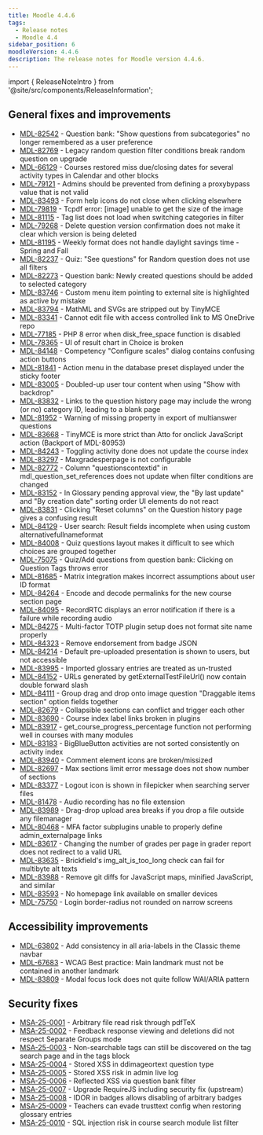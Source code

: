 ```yaml
---
title: Moodle 4.4.6
tags:
  - Release notes
  - Moodle 4.4
sidebar_position: 6
moodleVersion: 4.4.6
description: The release notes for Moodle version 4.4.6.
---
```


import { ReleaseNoteIntro } from '@site/src/components/ReleaseInformation';

<ReleaseNoteIntro releaseName={frontMatter.moodleVersion} />

## General fixes and improvements
<!-- cspell:disable -->
- [MDL-82542](https://tracker.moodle.org/browse/MDL-82542) - Question bank: "Show questions from subcategories" no longer remembered as a user preference
- [MDL-82769](https://tracker.moodle.org/browse/MDL-82769) - Legacy random question filter conditions break random question on upgrade
- [MDL-66129](https://tracker.moodle.org/browse/MDL-66129) - Courses restored miss due/closing dates for several activity types in Calendar and other blocks
- [MDL-79121](https://tracker.moodle.org/browse/MDL-79121) - Admins should be prevented from defining a proxybypass value that is not valid
- [MDL-83493](https://tracker.moodle.org/browse/MDL-83493) - Form help icons do not close when clicking elsewhere
- [MDL-79819](https://tracker.moodle.org/browse/MDL-79819) - Tcpdf error: [image]  unable to get the size of the image
- [MDL-81115](https://tracker.moodle.org/browse/MDL-81115) - Tag list does not load when switching categories in filter
- [MDL-79268](https://tracker.moodle.org/browse/MDL-79268) - Delete question version confirmation does not make it clear which version is being deleted
- [MDL-81195](https://tracker.moodle.org/browse/MDL-81195) - Weekly format does not handle daylight savings time - Spring and Fall
- [MDL-82237](https://tracker.moodle.org/browse/MDL-82237) - Quiz: "See questions" for Random question does not use all filters
- [MDL-82273](https://tracker.moodle.org/browse/MDL-82273) - Question bank: Newly created questions should be added to selected category
- [MDL-83746](https://tracker.moodle.org/browse/MDL-83746) - Custom menu item pointing to external site is highlighted as active by mistake
- [MDL-83794](https://tracker.moodle.org/browse/MDL-83794) - MathML and SVGs are stripped out by TinyMCE
- [MDL-83341](https://tracker.moodle.org/browse/MDL-83341) - Cannot edit file with access controlled link to MS OneDrive repo
- [MDL-77185](https://tracker.moodle.org/browse/MDL-77185) - PHP 8 error when disk_free_space function is disabled
- [MDL-78365](https://tracker.moodle.org/browse/MDL-78365) - UI of result chart in Choice is broken
- [MDL-84148](https://tracker.moodle.org/browse/MDL-84148) - Competency "Configure scales" dialog contains confusing action buttons
- [MDL-81841](https://tracker.moodle.org/browse/MDL-81841) - Action menu in the database preset displayed under the sticky footer
- [MDL-83005](https://tracker.moodle.org/browse/MDL-83005) - Doubled-up user tour content when using "Show with backdrop"
- [MDL-83832](https://tracker.moodle.org/browse/MDL-83832) - Links to the question history page may include the wrong (or no) category ID, leading to a blank page
- [MDL-81952](https://tracker.moodle.org/browse/MDL-81952) - Warning of missing property in export of multianswer questions
- [MDL-83668](https://tracker.moodle.org/browse/MDL-83668) - TinyMCE is more strict than Atto for onclick JavaScript action (Backport of MDL-80953)
- [MDL-84243](https://tracker.moodle.org/browse/MDL-84243) - Toggling activity done does not update the course index
- [MDL-83297](https://tracker.moodle.org/browse/MDL-83297) - Maxgradesperpage is not configurable
- [MDL-82772](https://tracker.moodle.org/browse/MDL-82772) - Column "questionscontextid" in mdl_question_set_references does not update when filter conditions are changed
- [MDL-83152](https://tracker.moodle.org/browse/MDL-83152) - In Glossary pending approval view, the "By last update" and "By creation date" sorting order UI elements do not react
- [MDL-83831](https://tracker.moodle.org/browse/MDL-83831) - Clicking "Reset columns" on the Question history page gives a confusing result
- [MDL-84129](https://tracker.moodle.org/browse/MDL-84129) - User search: Result fields incomplete when using custom alternativefullnameformat
- [MDL-84008](https://tracker.moodle.org/browse/MDL-84008) - Quiz questions layout makes it difficult to see which choices are grouped together
- [MDL-75075](https://tracker.moodle.org/browse/MDL-75075) - Quiz/Add questions from question bank: Clicking on Question Tags throws error
- [MDL-81685](https://tracker.moodle.org/browse/MDL-81685) - Matrix integration makes incorrect assumptions about user ID format
- [MDL-84264](https://tracker.moodle.org/browse/MDL-84264) - Encode and decode permalinks for the new course section page
- [MDL-84095](https://tracker.moodle.org/browse/MDL-84095) - RecordRTC displays an error notification if there is a failure while recording audio
- [MDL-84275](https://tracker.moodle.org/browse/MDL-84275) - Multi-factor TOTP plugin setup does not format site name properly
- [MDL-84323](https://tracker.moodle.org/browse/MDL-84323) - Remove endorsement from badge JSON
- [MDL-84214](https://tracker.moodle.org/browse/MDL-84214) - Default pre-uploaded presentation is shown to users, but not accessible
- [MDL-83995](https://tracker.moodle.org/browse/MDL-83995) - Imported glossary entries are treated as un-trusted
- [MDL-84152](https://tracker.moodle.org/browse/MDL-84152) - URLs generated by getExternalTestFileUrl() now contain double forward slash
- [MDL-84111](https://tracker.moodle.org/browse/MDL-84111) - Group drag and drop onto image question "Draggable items section" option fields together
- [MDL-82679](https://tracker.moodle.org/browse/MDL-82679) - Collapsible sections can conflict and trigger each other
- [MDL-83690](https://tracker.moodle.org/browse/MDL-83690) - Course index label links broken in plugins
- [MDL-83917](https://tracker.moodle.org/browse/MDL-83917) - get_course_progress_percentage function not performing well in courses with many modules
- [MDL-83183](https://tracker.moodle.org/browse/MDL-83183) - BigBlueButton activities are not sorted consistently on activity index
- [MDL-83940](https://tracker.moodle.org/browse/MDL-83940) - Comment element icons are broken/missized
- [MDL-82697](https://tracker.moodle.org/browse/MDL-82697) - Max sections limit error message does not show number of sections
- [MDL-83377](https://tracker.moodle.org/browse/MDL-83377) - Logout icon is shown in filepicker when searching server files
- [MDL-81478](https://tracker.moodle.org/browse/MDL-81478) - Audio recording has no file extension
- [MDL-83989](https://tracker.moodle.org/browse/MDL-83989) - Drag-drop upload area breaks if you drop a file outside any filemanager
- [MDL-80468](https://tracker.moodle.org/browse/MDL-80468) - MFA factor subplugins unable to properly define admin_externalpage links
- [MDL-83617](https://tracker.moodle.org/browse/MDL-83617) - Changing the number of grades per page in grader report does not redirect to a valid URL
- [MDL-83635](https://tracker.moodle.org/browse/MDL-83635) - Brickfield's img_alt_is_too_long check can fail for multibyte alt texts
- [MDL-83988](https://tracker.moodle.org/browse/MDL-83988) - Remove git diffs for JavaScript maps, minified JavaScript, and similar
- [MDL-83593](https://tracker.moodle.org/browse/MDL-83593) - No homepage link available on smaller devices
- [MDL-75750](https://tracker.moodle.org/browse/MDL-75750) - Login border-radius not rounded on narrow screens
<!-- cspell:enable -->

## Accessibility improvements
<!-- cspell:disable -->
- [MDL-63802](https://tracker.moodle.org/browse/MDL-63802) - Add consistency in all aria-labels in the Classic theme navbar
- [MDL-67683](https://tracker.moodle.org/browse/MDL-67683) - WCAG Best practice: Main landmark must not be contained in another landmark
- [MDL-83809](https://tracker.moodle.org/browse/MDL-83809) - Modal focus lock does not quite follow WAI/ARIA pattern
<!-- cspell:enable -->

## Security fixes
<!-- cspell:disable -->
- [MSA-25-0001](https://moodle.org/mod/forum/discuss.php?d=466141) - Arbitrary file read risk through pdfTeX
- [MSA-25-0002](https://moodle.org/mod/forum/discuss.php?d=466142) - Feedback response viewing and deletions did not respect Separate Groups mode
- [MSA-25-0003](https://moodle.org/mod/forum/discuss.php?d=466143) - Non-searchable tags can still be discovered on the tag search page and in the tags block
- [MSA-25-0004](https://moodle.org/mod/forum/discuss.php?d=466144) - Stored XSS in ddimageortext question type
- [MSA-25-0005](https://moodle.org/mod/forum/discuss.php?d=466145) - Stored XSS risk in admin live log
- [MSA-25-0006](https://moodle.org/mod/forum/discuss.php?d=466146) - Reflected XSS via question bank filter
- [MSA-25-0007](https://moodle.org/mod/forum/discuss.php?d=466147) - Upgrade RequireJS including security fix (upstream)
- [MSA-25-0008](https://moodle.org/mod/forum/discuss.php?d=466148) - IDOR in badges allows disabling of arbitrary badges
- [MSA-25-0009](https://moodle.org/mod/forum/discuss.php?d=466149) - Teachers can evade trusttext config when restoring glossary entries
- [MSA-25-0010](https://moodle.org/mod/forum/discuss.php?d=466150) - SQL injection risk in course search module list filter
<!-- cspell:enable -->
